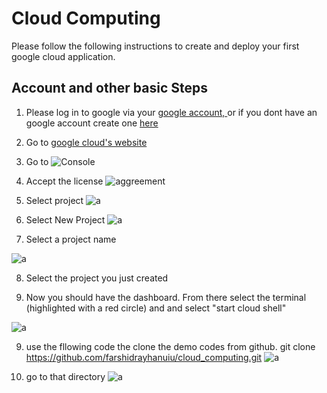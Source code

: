 # Cloud Computing

Please follow the following instructions to create and deploy your first google cloud application. 

## Account and other basic Steps
1. Please log in to google via your <a href="https://accounts.google.com/signin/v2/identifier?service=mail&passive=true&rm=false&continue=https%3A%2F%2Fmail.google.com%2Fmail%2F&ss=1&scc=1&ltmpl=default&ltmplcache=2&emr=1&osid=1&flowName=GlifWebSignIn&flowEntry=ServiceLogin">google account, </a> or if you dont have an google account create one <a href="https://accounts.google.com/signup/v2/webcreateaccount?hl=en&flowName=GlifWebSignIn&flowEntry=SignUp">here</a> 

2. Go to <a href="https://cloud.google.com">google cloud's website</a>
3. Go to ![Console](https://raw.githubusercontent.com/farshidrayhanuiu/cloud_computing/master/1.PNG)
4. Accept the license
![aggreement](https://raw.githubusercontent.com/farshidrayhanuiu/cloud_computing/master/2.PNG)  
5. Select project 
![a](https://raw.githubusercontent.com/farshidrayhanuiu/cloud_computing/master/3.PNG)
6. Select New Project
![a](https://raw.githubusercontent.com/farshidrayhanuiu/cloud_computing/master/4.PNG)
7. Select a project name

![a](https://raw.githubusercontent.com/farshidrayhanuiu/cloud_computing/master/5.PNG)

8. Select the project you just created

9. Now you should have the dashboard. From there select the terminal (highlighted with a red circle) and and select "start cloud shell" 

![a](https://raw.githubusercontent.com/farshidrayhanuiu/cloud_computing/master/6.PNG)

9. use the fllowing code the clone the demo codes from github.
 git clone https://github.com/farshidrayhanuiu/cloud_computing.git
![a](https://raw.githubusercontent.com/farshidrayhanuiu/cloud_computing/master/7.PNG)

10. go to that directory 
![a](https://raw.githubusercontent.com/farshidrayhanuiu/cloud_computing/master/8.PNG)

